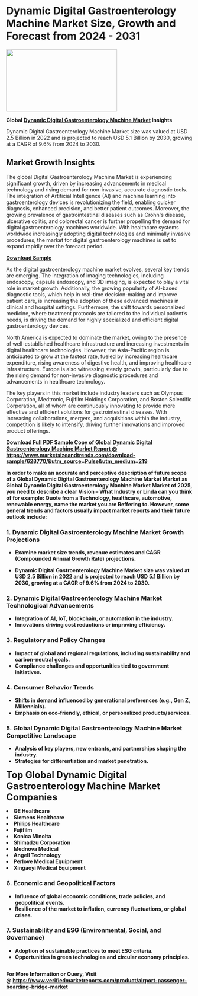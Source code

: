 <H1>Dynamic Digital Gastroenterology Machine Market Size, Growth and Forecast from 2024 - 2031</H1><img class="aligncenter size-medium wp-image-584254" src="https://thirdeyenews.in/wp-content/uploads/2024/09/Global-Market-Research-300x168.jpeg" alt="" width="300" height="168" /><p><strong>Global&nbsp;<a href="https://www.marketsizeandtrends.com/download-sample/628770/&amp;utm_source=Pulse&amp;utm_medium=219">Dynamic Digital Gastroenterology Machine Market</a> Insights</strong></p><p>Dynamic Digital Gastroenterology Machine Market size was valued at USD 2.5 Billion in 2022 and is projected to reach USD 5.1 Billion by 2030, growing at a CAGR of 9.6% from 2024 to 2030.</p><p><h2>Market Growth Insights</h2> <p>The global Digital Gastroenterology Machine Market is experiencing significant growth, driven by increasing advancements in medical technology and rising demand for non-invasive, accurate diagnostic tools. The integration of Artificial Intelligence (AI) and machine learning into gastroenterology devices is revolutionizing the field, enabling quicker diagnosis, enhanced precision, and better patient outcomes. Moreover, the growing prevalence of gastrointestinal diseases such as Crohn's disease, ulcerative colitis, and colorectal cancer is further propelling the demand for digital gastroenterology machines worldwide. With healthcare systems worldwide increasingly adopting digital technologies and minimally invasive procedures, the market for digital gastroenterology machines is set to expand rapidly over the forecast period.</p> <p><strong><a href="download_sample_link">Download Sample</a></strong></p> <p>As the digital gastroenterology machine market evolves, several key trends are emerging. The integration of imaging technologies, including endoscopy, capsule endoscopy, and 3D imaging, is expected to play a vital role in market growth. Additionally, the growing popularity of AI-based diagnostic tools, which help in real-time decision-making and improve patient care, is increasing the adoption of these advanced machines in clinical and hospital settings. Furthermore, the shift towards personalized medicine, where treatment protocols are tailored to the individual patient’s needs, is driving the demand for highly specialized and efficient digital gastroenterology devices.</p> <p>North America is expected to dominate the market, owing to the presence of well-established healthcare infrastructure and increasing investments in digital healthcare technologies. However, the Asia-Pacific region is anticipated to grow at the fastest rate, fueled by increasing healthcare expenditure, rising awareness of digestive health, and improving healthcare infrastructure. Europe is also witnessing steady growth, particularly due to the rising demand for non-invasive diagnostic procedures and advancements in healthcare technology.</p> <p>The key players in this market include industry leaders such as Olympus Corporation, Medtronic, Fujifilm Holdings Corporation, and Boston Scientific Corporation, all of whom are continuously innovating to provide more effective and efficient solutions for gastrointestinal diseases. With increasing collaborations, mergers, and acquisitions within the industry, competition is likely to intensify, driving further innovations and improved product offerings.</p> <p><strong><a href="get_more_link"></p><p><span class=""><strong>Download Full PDF Sample Copy of Global Dynamic Digital Gastroenterology Machine Market Report</strong> @ <a href="https://www.marketsizeandtrends.com/download-sample/628770/&amp;utm_source=Pulse&amp;utm_medium=219" target="_blank">https://www.marketsizeandtrends.com/download-sample/628770/&amp;utm_source=Pulse&amp;utm_medium=219</a></span></p><p>In order to make an accurate and perceptive description of future scope of a Global&nbsp;Dynamic Digital Gastroenterology Machine Market Market as Global&nbsp;Dynamic Digital Gastroenterology Machine Market Market of 2025, you need to describe a clear Vision &ndash; What Industry or Linda can you think of for example: Quote from a Technology, healthcare, automotive, renewable energy, name the market you are Reffering to. However, some general trends and factors usually impact market reports and their future outlook include:</p><h3>1.&nbsp;<strong>Dynamic Digital Gastroenterology Machine Market Growth Projections</strong></h3><ul><li>Examine market size trends, revenue estimates and CAGR (Compounded Annual Growth Rate) projections.</li><li><p>Dynamic Digital Gastroenterology Machine Market size was valued at USD 2.5 Billion in 2022 and is projected to reach USD 5.1 Billion by 2030, growing at a CAGR of 9.6% from 2024 to 2030.</p></li></ul><h3>2.&nbsp;<strong>Dynamic Digital Gastroenterology Machine Market Technological Advancements</strong></h3><ul><li>Integration of AI, IoT, blockchain, or automation in the industry.</li><li>Innovations driving cost reductions or improving efficiency.</li></ul><h3>3.&nbsp;<strong>Regulatory and Policy Changes</strong></h3><ul><li>Impact of global and regional regulations, including sustainability and carbon-neutral goals.</li><li>Compliance challenges and opportunities tied to government initiatives.</li></ul><h3>4.&nbsp;<strong>Consumer Behavior Trends</strong></h3><ul><li>Shifts in demand influenced by generational preferences (e.g., Gen Z, Millennials).</li><li>Emphasis on eco-friendly, ethical, or personalized products/services.</li></ul><h3>5.&nbsp;<strong>Global Dynamic Digital Gastroenterology Machine Market Competitive Landscape</strong></h3><ul><li>Analysis of key players, new entrants, and partnerships shaping the industry.</li><li>Strategies for differentiation and market penetration.</li></ul><p data-pm-slice="1 1 []"><span style="color: inherit; font-family: inherit; font-size: 25px;">Top Global Dynamic Digital Gastroenterology Machine Market Companies</span></p><div class="" data-test-id=""><p><li>GE Healthcare</li><li> Siemens Healthcare</li><li> Philips Healthcare</li><li> Fujifilm</li><li> Konica Minolta</li><li> Shimadzu Corporation</li><li> Mednova Medical</li><li> Angell Technology</li><li> Perlove Medical Equipment</li><li> Xingaoyi Medical Equipment</li></p></div><h3>6.&nbsp;<strong>Economic and Geopolitical Factors</strong></h3><ul><li>Influence of global economic conditions, trade policies, and geopolitical events.</li><li>Resilience of the market to inflation, currency fluctuations, or global crises.</li></ul><h3>7.&nbsp;<strong>Sustainability and ESG (Environmental, Social, and Governance)</strong></h3><ul><li>Adoption of sustainable practices to meet ESG criteria.</li><li>Opportunities in green technologies and circular economy principles.</li></ul><h2><strong style="font-size: 14px;">For More Information or Query, Visit @&nbsp;</strong><a style="background-color: #ffffff; font-size: 14px;" href="https://www.marketsizeandtrends.com/report/dynamic-digital-gastroenterology-machine-market/" target="_blank">https://www.verifiedmarketreports.com/product/airport-passenger-boarding-bridge-market</a></h2>

